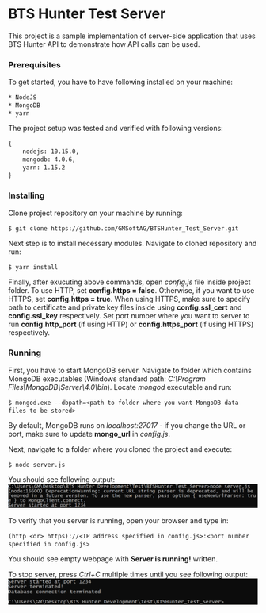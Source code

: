 # BTS Hunter Test Server

This project is  a sample implementation of server-side application that uses BTS Hunter API to demonstrate how API calls can be used. 

### Prerequisites

To get started, you have to have following installed on your machine:

```
* NodeJS
* MongoDB
* yarn
```

The project setup was tested and verified with following versions:
```
{
	nodejs: 10.15.0,
	mongodb: 4.0.6,
	yarn: 1.15.2
}
```

### Installing

Clone project repository on your machine by running:
```
$ git clone https://github.com/GMSoftAG/BTSHunter_Test_Server.git
```

Next step is to install necessary modules. Navigate to cloned repository and run:
```
$ yarn install
```

Finally, after exucuting above commands, open *config.js* file inside project folder. To use HTTP, set **config.https = false**. Otherwise, if you want to use HTTPS, set **config.https = true**. When using HTTPS, make sure to specify path to certificate and private key files inside using **config.ssl_cert** and **config.ssl_key** respectively. Set port number where you want to server to run **config.http_port** (if using HTTP) or **config.https_port** (if using HTTPS) respectively.

### Running

First, you have to start MongoDB server. Navigate to folder which contains MongoDB executables (Windows standard path: *C:\Program Files\MongoDB\Server\4.0\bin*). Locate *mongod* executable and run:
```
$ mongod.exe --dbpath=<path to folder where you want MongoDB data files to be stored>
```
By default, MongoDB runs on *localhost:27017* - if you change the URL or port, make sure to update **mongo_url** in *config.js*.

Next, navigate to a folder where you cloned the project and execute:
```
$ node server.js
```
You should see following output:
![Alt text](https://github.com/GMSoftAG/BTSHunter_Test_Server/blob/master/images/terminal_start.PNG "Terminal output when running project")

To verify that you server is running, open your browser and type in: 
```
(http <or> https)://<IP address specified in config.js>:<port number specified in config.js>
```
You should see empty webpage with **Server is running!** written.

To stop server, press *Ctrl+C* multiple times until you see following output:
![Alt text](https://github.com/GMSoftAG/BTSHunter_Test_Server/blob/master/images/terminal_end.PNG "Terminal output when terminating project")